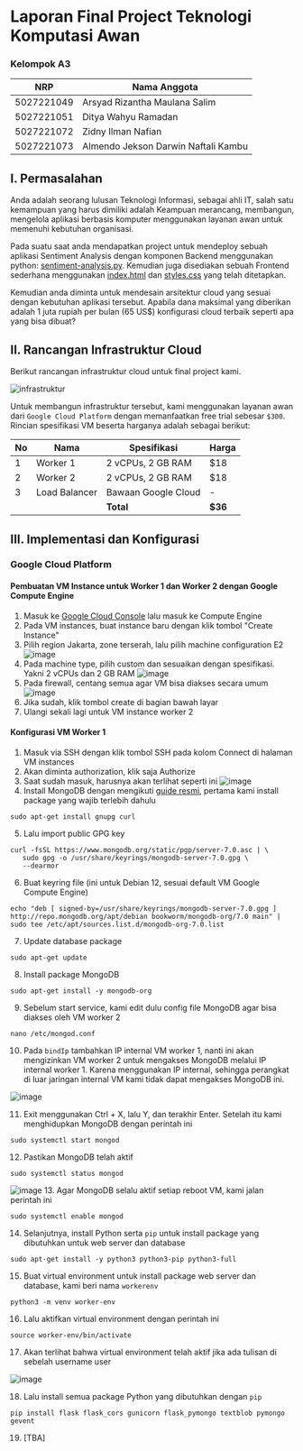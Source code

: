 # Laporan Final Project Teknologi Komputasi Awan 

### Kelompok A3
| NRP | Nama Anggota |
|-----|--------------|
| 5027221049 | Arsyad Rizantha Maulana Salim |
| 5027221051 | Ditya Wahyu Ramadan |
| 5027221072 | Zidny Ilman Nafian |
| 5027221073 | Almendo Jekson Darwin Naftali Kambu |

## I. Permasalahan
Anda adalah seorang lulusan Teknologi Informasi, sebagai ahli IT, salah satu kemampuan yang harus dimiliki adalah Keampuan merancang, membangun, mengelola aplikasi berbasis komputer menggunakan layanan awan untuk memenuhi kebutuhan organisasi.

Pada suatu saat anda mendapatkan project untuk mendeploy sebuah aplikasi Sentiment Analysis dengan komponen Backend menggunakan python: <a href="attachments/backend/sentiment-analysis.py">sentiment-analysis.py</a>. Kemudian juga disediakan sebuah Frontend sederhana menggunakan <a href="attachments/frontend/index.html">index.html</a> dan <a href="attachments/frontend/styles.css">styles.css</a> yang telah ditetapkan.

Kemudian anda diminta untuk mendesain arsitektur cloud yang sesuai dengan kebutuhan aplikasi tersebut. Apabila dana maksimal yang diberikan adalah 1 juta rupiah per bulan (65 US$) konfigurasi cloud terbaik seperti apa yang bisa dibuat?

## II. Rancangan Infrastruktur Cloud
Berikut rancangan infrastruktur cloud untuk final project kami.

![infrastruktur](https://github.com/Auximity2674/Final-Project-TKA/assets/134349363/1f7b28bd-7552-4729-a1b3-3c25ec45b113 "Rancangan infrastruktur cloud")

Untuk membangun infrastruktur tersebut, kami menggunakan layanan awan dari `Google Cloud Platform` dengan memanfaatkan free trial sebesar `$300`. Rincian spesifikasi VM beserta harganya adalah sebagai berikut:

| No | Nama                           | Spesifikasi          | Harga |
|--- |--------------------------------|----------------------|------|
| 1  | Worker 1                        | 2 vCPUs, 2 GB RAM | $18  |
| 2  | Worker 2                        | 2 vCPUs, 2 GB RAM | $18  |
| 3  | Load Balancer                        | Bawaan Google Cloud | -  |
|    |                                | **Total**            | **$36** |


## III. Implementasi dan Konfigurasi

### Google Cloud Platform
#### Pembuatan VM Instance untuk Worker 1 dan Worker 2 dengan Google Compute Engine
1. Masuk ke [Google Cloud Console](https://console.cloud.google.com/) lalu masuk ke Compute Engine
2. Pada VM instances, buat instance baru dengan klik tombol "Create Instance"
3. Pilih region Jakarta, zone terserah, lalu pilih machine configuration E2
![image](https://github.com/Auximity2674/Final-Project-TKA/assets/134349363/af4a951e-fb69-4e1f-80f3-5dd458639de3)
4. Pada machine type, pilih custom dan sesuaikan dengan spesifikasi. Yakni 2 vCPUs dan 2 GB RAM
![image](https://github.com/Auximity2674/Final-Project-TKA/assets/134349363/835c55da-0f5b-4440-bf6b-7b5250c7165c)
5. Pada firewall, centang semua agar VM bisa diakses secara umum
![image](https://github.com/Auximity2674/Final-Project-TKA/assets/134349363/e99d7250-d594-461d-83bb-61f228d460be)
6. Jika sudah, klik tombol create di bagian bawah layar
7. Ulangi sekali lagi untuk VM instance worker 2

#### Konfigurasi VM Worker 1
1. Masuk via SSH dengan klik tombol SSH pada kolom Connect di halaman VM instances
2. Akan diminta authorization, klik saja Authorize
3. Saat sudah masuk, harusnya akan terlihat seperti ini
![image](https://github.com/Auximity2674/Final-Project-TKA/assets/134349363/53d106e2-7a88-43ad-9b7b-af7ff62da93d)
4. Install MongoDB dengan mengikuti [guide resmi](https://www.mongodb.com/docs/manual/tutorial/install-mongodb-on-debian/), pertama kami install package yang wajib terlebih dahulu
```
sudo apt-get install gnupg curl
```
5. Lalu import public GPG key
```
curl -fsSL https://www.mongodb.org/static/pgp/server-7.0.asc | \
   sudo gpg -o /usr/share/keyrings/mongodb-server-7.0.gpg \
   --dearmor
```
6. Buat keyring file (ini untuk Debian 12, sesuai default VM Google Compute Engine)
```
echo "deb [ signed-by=/usr/share/keyrings/mongodb-server-7.0.gpg ] http://repo.mongodb.org/apt/debian bookworm/mongodb-org/7.0 main" | sudo tee /etc/apt/sources.list.d/mongodb-org-7.0.list
```
7. Update database package
```
sudo apt-get update
```
8. Install package MongoDB
```
sudo apt-get install -y mongodb-org
```
9. Sebelum start service, kami edit dulu config file MongoDB agar bisa diakses oleh VM worker 2
```
nano /etc/mongod.conf
```
10. Pada `bindIp` tambahkan IP internal VM worker 1, nanti ini akan mengizinkan VM worker 2 untuk mengakses MongoDB melalui IP internal worker 1. Karena menggunakan IP internal, sehingga perangkat di luar jaringan internal VM kami tidak dapat mengakses MongoDB ini.

![image](https://github.com/Auximity2674/Final-Project-TKA/assets/134349363/b0a78fd8-3da8-4c96-a168-b24bf25357d4)

11. Exit menggunakan Ctrl + X, lalu Y, dan terakhir Enter. Setelah itu kami menghidupkan MongoDB dengan perintah ini
```
sudo systemctl start mongod
```
12. Pastikan MongoDB telah aktif
```
sudo systemctl status mongod
```
![image](https://github.com/Auximity2674/Final-Project-TKA/assets/134349363/4ec63f93-3935-4cd5-855d-a0459b3a2687)
13. Agar MongoDB selalu aktif setiap reboot VM, kami jalan perintah ini
```
sudo systemctl enable mongod
```
14. Selanjutnya, install Python serta `pip` untuk install package yang dibutuhkan untuk web server dan database
```
sudo apt-get install -y python3 python3-pip python3-full
```
15. Buat virtual environment untuk install package web server dan database, kami beri nama `workerenv`
```
python3 -m venv worker-env
```
16. Lalu aktifkan virtual environment dengan perintah ini
```
source worker-env/bin/activate
```
17. Akan terlihat bahwa virtual environment telah aktif jika ada tulisan di sebelah username user

![image](https://github.com/Auximity2674/Final-Project-TKA/assets/134349363/c3846e3f-e8d1-48b2-94ba-5cdfaee5921e)

18. Lalu install semua package Python yang dibutuhkan dengan `pip`
```
pip install flask flask_cors gunicorn flask_pymongo textblob pymongo gevent
```
19. [TBA]
